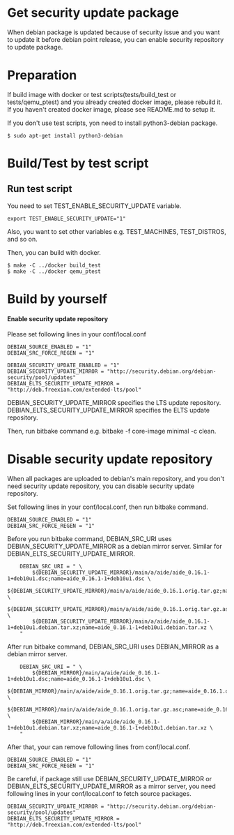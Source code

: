 # Get security update package

When debian package is updated because of security issue and you want to update it before debian point release, you can enable security repository to update package.

# Preparation

If build image with docker or test scripts(tests/build_test or tests/qemu_ptest) and you already created docker image, please rebuild it.
If you haven't created docker image, please see README.md to setup it.

If you don't use test scripts, yon need to install python3-debian package.

```
$ sudo apt-get install python3-debian
```

# Build/Test by test script

## Run test script

You need to set TEST_ENABLE_SECURITY_UPDATE variable.

```
export TEST_ENABLE_SECURITY_UPDATE="1"
```

Also, you want to set other variables e.g. TEST_MACHINES, TEST_DISTROS, and so on.

Then, you can build with docker.

```
$ make -C ../docker build_test
$ make -C ../docker qemu_ptest
```

# Build by yourself

#### Enable security update repository

Please set following lines in your conf/local.conf

```
DEBIAN_SOURCE_ENABLED = "1"
DEBIAN_SRC_FORCE_REGEN = "1"

DEBIAN_SECURITY_UPDATE_ENABLED = "1"
DEBIAN_SECURITY_UPDATE_MIRROR = "http://security.debian.org/debian-security/pool/updates"
DEBIAN_ELTS_SECURITY_UPDATE_MIRROR = "http://deb.freexian.com/extended-lts/pool"
```

DEBIAN_SECURITY_UPDATE_MIRROR specifies the LTS update repository.
DEBIAN_ELTS_SECURITY_UPDATE_MIRROR specifies the ELTS update repository.

Then, run bitbake command e.g. bitbake -f core-image minimal -c clean.

# Disable security update repository

When all packages are uploaded to debian's main repository, and you don't need security update repository, you can disable security update repository.

Set following lines in your conf/local.conf, then run bitbake command.

```
DEBIAN_SOURCE_ENABLED = "1"
DEBIAN_SRC_FORCE_REGEN = "1"
```

Before you run bitbake command, DEBIAN_SRC_URI uses DEBIAN_SECURITY_UPDATE_MIRROR as a debian mirror server.
Similar for DEBIAN_ELTS_SECURITY_UPDATE_MIRROR.

```
    DEBIAN_SRC_URI = " \
        ${DEBIAN_SECURITY_UPDATE_MIRROR}/main/a/aide/aide_0.16.1-1+deb10u1.dsc;name=aide_0.16.1-1+deb10u1.dsc \
        ${DEBIAN_SECURITY_UPDATE_MIRROR}/main/a/aide/aide_0.16.1.orig.tar.gz;name=aide_0.16.1.orig.tar.gz \
        ${DEBIAN_SECURITY_UPDATE_MIRROR}/main/a/aide/aide_0.16.1.orig.tar.gz.asc;name=aide_0.16.1.orig.tar.gz.asc \
        ${DEBIAN_SECURITY_UPDATE_MIRROR}/main/a/aide/aide_0.16.1-1+deb10u1.debian.tar.xz;name=aide_0.16.1-1+deb10u1.debian.tar.xz \
    "
```

After run bitbake command, DEBIAN_SRC_URI uses DEBIAN_MIRROR as a debian mirror server.

```
    DEBIAN_SRC_URI = " \
        ${DEBIAN_MIRROR}/main/a/aide/aide_0.16.1-1+deb10u1.dsc;name=aide_0.16.1-1+deb10u1.dsc \
        ${DEBIAN_MIRROR}/main/a/aide/aide_0.16.1.orig.tar.gz;name=aide_0.16.1.orig.tar.gz \
        ${DEBIAN_MIRROR}/main/a/aide/aide_0.16.1.orig.tar.gz.asc;name=aide_0.16.1.orig.tar.gz.asc \
        ${DEBIAN_MIRROR}/main/a/aide/aide_0.16.1-1+deb10u1.debian.tar.xz;name=aide_0.16.1-1+deb10u1.debian.tar.xz \
    "
```

After that, your can remove following lines from conf/local.conf.

```
DEBIAN_SOURCE_ENABLED = "1"
DEBIAN_SRC_FORCE_REGEN = "1"
```

Be careful, if package still use DEBIAN_SECURITY_UPDATE_MIRROR or DEBIAN_ELTS_SECURITY_UPDATE_MIRROR as a mirror server, you need following lines in your conf/local.conf to fetch source packages.

```
DEBIAN_SECURITY_UPDATE_MIRROR = "http://security.debian.org/debian-security/pool/updates"
DEBIAN_ELTS_SECURITY_UPDATE_MIRROR = "http://deb.freexian.com/extended-lts/pool"
```
